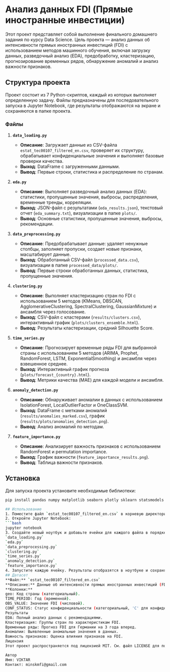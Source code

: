 # Анализ данных FDI (Прямые иностранные инвестиции)

Этот проект представляет собой выполнение финального домашнего задания по курсу Data Science. Цель проекта — анализ данных об интенсивности прямых иностранных инвестиций (FDI) с использованием методов машинного обучения, включая загрузку данных, разведочный анализ (EDA), предобработку, кластеризацию, прогнозирование временных рядов, обнаружение аномалий и анализ важности признаков.

## Структура проекта

Проект состоит из 7 Python-скриптов, каждый из которых выполняет определенную задачу. Файлы предназначены для последовательного запуска в Jupyter Notebook, где результаты отображаются на экране и сохраняются в папке проекта.

### Файлы

1. **`data_loading.py`**
   - **Описание**: Загружает данные из CSV-файла `estat_tec00107_filtered_en.csv`, проверяет их структуру, обрабатывает конфиденциальные значения и выполняет базовые проверки качества.
   - **Выход**: DataFrame с загруженными данными.
   - **Вывод**: Первые строки, статистика и распределение по странам.

2. **`eda.py`**
   - **Описание**: Выполняет разведочный анализ данных (EDA): статистики, пропущенные значения, выбросы, распределения, временные тренды, корреляции.
   - **Выход**: JSON-файл с результатами (`eda_results.json`), текстовый отчет (`eda_summary.txt`), визуализации в папке `plots/`.
   - **Вывод**: Основные статистики, пропущенные значения, выбросы, рекомендации.

3. **`data_preprocessing.py`**
   - **Описание**: Предобрабатывает данные: удаляет ненужные столбцы, заполняет пропуски, создает новые признаки, масштабирует данные.
   - **Выход**: Обработанный CSV-файл (`processed_data.csv`), визуализации в папке `processed_data/plots/`.
   - **Вывод**: Первые строки обработанных данных, статистика, пропущенные значения.

4. **`clustering.py`**
   - **Описание**: Выполняет кластеризацию стран по FDI с использованием 5 методов (KMeans, DBSCAN, AgglomerativeClustering, SpectralClustering, GaussianMixture) и ансамбля через голосование.
   - **Выход**: CSV-файл с кластерами (`results/clusters.csv`), интерактивный график (`plots/clusters_ensemble.html`).
   - **Вывод**: Результаты кластеризации, средний Silhouette Score.

5. **`time_series.py`**
   - **Описание**: Прогнозирует временные ряды FDI для выбранной страны с использованием 5 методов (ARIMA, Prophet, RandomForest, LSTM, ExponentialSmoothing) и ансамбля через взвешенное среднее.
   - **Выход**: Интерактивный график прогноза (`plots/forecast_{country}.html`).
   - **Вывод**: Метрики качества (MAE) для каждой модели и ансамбля.

6. **`anomaly_detection.py`**
   - **Описание**: Обнаруживает аномалии в данных с использованием IsolationForest, LocalOutlierFactor и OneClassSVM.
   - **Выход**: DataFrame с метками аномалий (`results/anomalies_marked.csv`), график (`results/plots/anomalies_detection.png`).
   - **Вывод**: Анализ аномалий по методам.

7. **`feature_importance.py`**
   - **Описание**: Анализирует важность признаков с использованием RandomForest и permutation importance.
   - **Выход**: График важности (`feature_importance_results.png`).
   - **Вывод**: Таблица важности признаков.

## Установка

Для запуска проекта установите необходимые библиотеки:
```bash
pip install pandas numpy matplotlib seaborn plotly sklearn statsmodels prophet pmdarima tensorflow pyyaml tqdm scipy

## Использование
1. Поместите файл `estat_tec00107_filtered_en.csv` в корневую директорию проекта.
2. Откройте Jupyter Notebook:
```bash
jupyter notebook
3. Создайте новый ноутбук и добавьте ячейки для каждого файла в порядке их запуска:
`data_loading.py`
`eda.py`
`data_preprocessing.py`
`clustering.py`
`time_series.py`
`anomaly_detection.py`
`feature_importance.py`
4. Запустите каждую ячейку. Результаты отобразятся в ноутбуке и сохранятся в папках plots/, results/, processed_data/.
## Датасет
**Файл:** `estat_tec00107_filtered_en.csv`
**Описание:** Данные об интенсивности прямых иностранных инвестиций (FDI) по странам и годам.
**Колонки:**
geo: Код страны (категориальный).
TIME_PERIOD: Год (временной).
OBS_VALUE: Значение FDI (числовой).
CONF_STATUS: Статус конфиденциальности (категориальный, 'C' для конфиденциальных данных).
Результаты
EDA: Полный анализ данных с рекомендациями.
Кластеризация: Группы стран по характеристикам FDI.
Временные ряды: Прогноз FDI для Германии на 3 года вперед.
Аномалии: Выявленные аномальные значения в данных.
Важность признаков: Оценка влияния признаков на FDI.
Лицензия
Этот проект распространяется под лицензией MIT. См. файл LICENSE для подробностей.

Автор
Имя: VIKTAR
Контакт: minskmfi@gmail.com